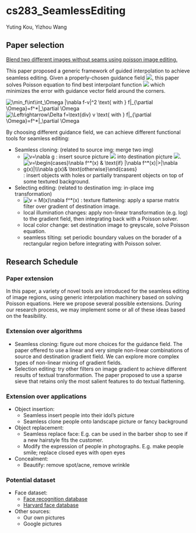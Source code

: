 # cs283_SeamlessEditing
Yuting Kou, Yizhou Wang

## Paper selection
[Blend two different images without seams using poisson image editing.](https://www.cs.virginia.edu/~connelly/class/2014/comp_photo/proj2/poisson.pdf)

This paper proposed a generic framework of guided interpolation to achieve seamless editing. Given a properly-chosen guidance field  <img src="https://latex.codecogs.com/gif.latex?v" />, this paper solves Poisson equation to find best interpolant function <img src="https://latex.codecogs.com/gif.latex?f" /> which minimizes the error with guidance vector field around the corners. 

<img src="https://latex.codecogs.com/gif.latex?\min_f\int\int_\Omega&space;|\nabla&space;f-v|^2&space;\text{&space;with&space;}&space;f|_{\partial&space;\Omega}=f^*|_\partial&space;\Omega" title="\min_f\int\int_\Omega |\nabla f-v|^2 \text{ with } f|_{\partial \Omega}=f^*|_\partial \Omega" />
<img src="https://latex.codecogs.com/gif.latex?\Leftrightarrow\Delta&space;f=\text{div}&space;v&space;\text{&space;with&space;}&space;f|_{\partial&space;\Omega}=f^*|_\partial&space;\Omega" title="\Leftrightarrow\Delta f=\text{div} v \text{ with } f|_{\partial \Omega}=f^*|_\partial \Omega" />

By choosing different guidance field, we can achieve different functional tools for seamless editing:
- Seamless cloning: (related to source img: merge two img)
    - <img src="https://latex.codecogs.com/gif.latex?v=\nabla&space;g" title="v=\nabla g" /> : insert source picture <img src="https://latex.codecogs.com/gif.latex?g"/> into destination picture <img src="https://latex.codecogs.com/gif.latex?f^*" />.
    - <img src="https://latex.codecogs.com/gif.latex?v=\begin{cases}\nabla&space;f^*(x)&space;&&space;\text{if}&space;|\nabla&space;f^*(x)|>|\nabla&space;g(x)|\\\nabla&space;g(x)&&space;\text{otherwise}\end{cases}" title="v=\begin{cases}\nabla f^*(x) & \text{if} |\nabla f^*(x)|>|\nabla g(x)|\\\nabla g(x)& \text{otherwise}\end{cases}" />: insert objects with holes or partially transparent objects on top of some textured background.
- Selecting editing: (related to destination img: in-place img transformation)
    - <img src="https://latex.codecogs.com/gif.latex?v&space;=&space;M(x)\nabla&space;f^*(x)" title="v = M(x)\nabla f^*(x)" /> : texture flattening: apply a sparse matrix filter over gradient of destination image.
    - local illumination changes: apply non-linear transformation (e.g. log) to the gradient field, then integrating back with a Poisson solver.
    - local color change: set destination image to greyscale, solve Poisson equation.
    - seamless tilting: set periodic boundary values on the borader of a rectangular region before integrating with Poisson solver.
## Research Schedule
### Paper extension
In this paper, a variety of novel tools are introduced for the seamless editing of image regions, using generic interpolation machinery based on solving Poisson equations. Here we propose several possible extensions. During our research process, we may implement some or all of these ideas based on the feasibility.

### Extension over algorithms
- Seamless cloning: figure out more choices for the guidance field. The paper offered to use a linear and very simple non-linear combinations of source and destination gradient field. We can explore more complex types of non-linear mixing of gradient fields.
- Selection editing: try other filters on image gradient to achieve different results of textual transformation. The paper proposed to use a sparse sieve that retains only the most salient features to do textual flattening.

### Extension over applications
- Object insertion:
    - Seamless insert people into their idol’s picture
    - Seamless clone people onto landscape picture or fancy background
- Object replacement:
    - Seamless replace face: E.g. can be used in the barber shop to see if a new hairstyle fits the customer.
    - Modify the expression of people in photographs. E.g. make people smile; replace closed eyes with open eyes
- Concealment:
    - Beautify: remove spot/acne, remove wrinkle
    
### Potential dataset
- Face dataset:
    - [Face recognition database](http://www.face-rec.org/databases/)
    - [Harvard face database](http://vision.seas.harvard.edu/pubfig83/)
- Other sources:
    - Our own pictures
    - Google pictures 
